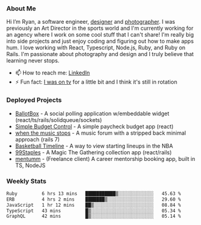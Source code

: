 ### About Me
Hi I’m Ryan, a software engineer, [designer](https://www.denvermullets.com/video) and [photographer](https://www.denvermullets.com/). I was previously an Art Director in the sports world and I'm currently working for an agency where I work on some cool stuff that I can't share! I'm really big into side projects and just enjoy coding and figuring out how to make apps hum. I love working with React, Typescript, Node.js, Ruby, and Ruby on Rails. I'm passionate about photography and design and I truly believe that learning never stops.

- 📫 How to reach me: [LinkedIn](https://www.linkedin.com/in/ryanvaznis)
- ⚡ Fun fact: [I was on tv](https://vimeo.com/381425882) for a little bit and I think it's still in rotation

### Deployed Projects
- [BallotBox](https://voteballotbox.com/) - A social polling application w/embeddable widget (react/ts/rails/solidqueue/sockets)
- [Simple Budget Control](https://simplebudgetcontrol.com/) - A simple paycheck budget app (react)
- [when the music stops](https://whenthemusicstops.net) - A music forum with a stripped back minimal approach (rails 7)
- [Basketball Timeline](https://basketball-timeline.com/?team=PHO&year=2023) - A way to view starting lineups in the NBA
- [99Staples](https://www.99staples.com/collections/denvermullets/9) - A Magic The Gathering collection app (react/rails)
- [mentumm](https://portal.mentumm.com/) - (Freelance client) A career mentorship booking app, built in TS, NodeJS

### Weekly Stats
<!--START_SECTION:waka-->

```txt
Ruby         6 hrs 13 mins   ███████████▒░░░░░░░░░░░░░   45.63 %
ERB          4 hrs 2 mins    ███████▒░░░░░░░░░░░░░░░░░   29.60 %
JavaScript   1 hr 12 mins    ██▒░░░░░░░░░░░░░░░░░░░░░░   08.84 %
TypeScript   43 mins         █▒░░░░░░░░░░░░░░░░░░░░░░░   05.34 %
GraphQL      42 mins         █▒░░░░░░░░░░░░░░░░░░░░░░░   05.14 %
```

<!--END_SECTION:waka-->
